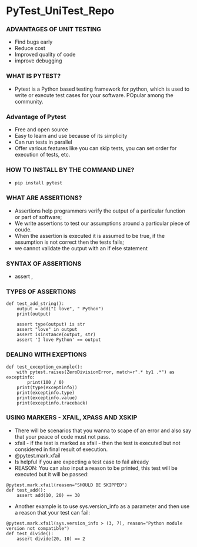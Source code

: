 # PyTest_UniTest_Repo

### ADVANTAGES OF UNIT TESTING

- Find bugs early
- Reduce cost
- Improved quality of code
- improve debugging

### WHAT IS PYTEST?

- Pytest is a Python based testing framework for python, which is used to write or execute test cases for your software. POpular among the community.

### Advantage of Pytest

- Free and open source
- Easy to learn and use because of its simplicity
- Can run tests in parallel
- Offer various features like you can skip tests, you can set order for execution of tests, etc.

### HOW TO INSTALL BY THE COMMAND LINE?

- `pip install pytest`

### WHAT ARE ASSERTIONS?

- Assertions help programmers verify the output of a particular function or part of software;
- We write assertions to test our assumptions around a particular piece of coude.
- When the assertion is executed it is assumed to be true, if the assumption is not correct then the tests fails;
- we cannot validate the output with an if else statement

### SYNTAX OF ASSERTIONS

- assert <condition>, <message>

### TYPES OF ASSERTIONS

```
def test_add_string():
    output = add("I love", " Python")
    print(output)

    assert type(output) is str
    assert "love" in output
    assert isinstance(output, str)
    assert 'I love Python' == output
```

### DEALING WITH EXEPTIONS

```
def test_exception_example():
    with pytest.raises(ZeroDivisionError, match=r".* by1 .*") as exceptinfo:
        print(100 / 0)
    print(type(exceptinfo))
    print(exceptinfo.type)
    print(exceptinfo.value)
    print(exceptinfo.traceback)
```

### USING MARKERS - XFAIL, XPASS AND XSKIP
    
- There will be scenarios that you wanna to scape of an error and also say that your peace of code must not pass.
- xfail - if the test is marked as xfail - then the test is executed but not considered in final result of execution.
- @pytest.mark.xfail
- Is helpful if you are expecting a test case to fail already
- REASON: You can also input a reason to be printed, this test will be executed but it will be passed:
    
```
@pytest.mark.xfail(reason="SHOULD BE SKIPPED")
def test_add():
    assert add(10, 20) == 30
```

- Another example is to use sys.version_info as a parameter and then use a reason that your test can fail:
    
```
@pytest.mark.xfail(sys.version_info > (3, 7), reason="Python module version not compatible")
def test_divide():
    assert divide(20, 10) == 2   
```
